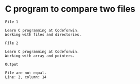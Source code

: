 # C program to compare two files
```
File 1

Learn C programming at Codeforwin.
Working with files and directories.

File 2

Learn C programming at Codeforwin.
Working with array and pointers.

Output

File are not equal. 
Line: 2, column: 14
```
